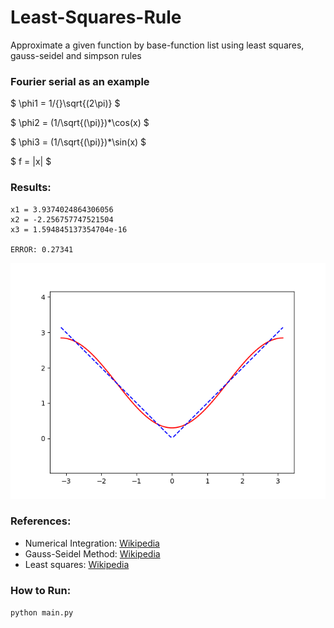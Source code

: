 # Least-Squares-Rule
Approximate a given function by base-function list using least squares, gauss-seidel and simpson rules

### Fourier serial as an example


$ \phi1 = 1/{}\sqrt{(2\pi)} $

$ \phi2 = (1/\sqrt{(\pi)})*\cos(x) $

$ \phi3 = (1/\sqrt{(\pi)})*\sin(x) $

$ f = |x| $

### Results:
```
x1 = 3.9374024864306056
x2 = -2.256757747521504
x3 = 1.594845137354704e-16

ERROR: 0.27341
```
![](figure1.png)

### References:
- Numerical Integration: [Wikipedia](https://en.wikipedia.org/wiki/Numerical_integration)
- Gauss-Seidel Method: [Wikipedia](https://en.wikipedia.org/wiki/Gauss%E2%80%93Seidel_method)
- Least squares: [Wikipedia](https://en.wikipedia.org/wiki/Least_squares)

### How to Run:
`python main.py`

